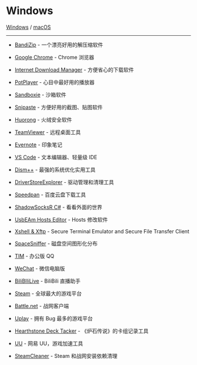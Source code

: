 # Windows

[Windows](#windows) / [macOS](https://github.com/aoitechs/my-app-list/tree/master/macos)

---

- [BandiZip](https://cn.bandisoft.com/bandizip/dl.php?web) - 一个漂亮好用的解压缩软件
- [Google Chrome](https://www.google.com/intl/zh-CN_ALL/chrome/) - Chrome 浏览器
- [Internet Download Manager](https://www.internetdownloadmanager.com/download.html) - 方便省心的下载软件
- [PotPlayer](https://potplayer.daum.net/) - 心目中最好用的播放器
- [Sandboxie](https://www.sandboxie.com/) - 沙箱软件
- [Snipaste](https://zh.snipaste.com/) - 方便好用的截图、贴图软件
- [Huorong](https://www.huorong.cn/) - 火绒安全软件
- [TeamViewer](https://www.teamviewer.com/zhcn/) - 远程桌面工具
- [Evernote](https://www.yinxiang.com/download/) - 印象笔记
- [VS Code](https://code.visualstudio.com/) - 文本编辑器、轻量级 IDE
- [Dism++](https://www.chuyu.me/zh-Hans/) - 最强的系统优化实用工具
- [DriverStoreExplorer](https://github.com/lostindark/DriverStoreExplorer/releases) - 驱动管理和清理工具
- [Speedpan](https://www.speedpan.com/) - 百度云盘下载工具
- [ShadowSocksR C#](https://github.com/shadowsocksrr/shadowsocksr-csharp/releases) - 看看外面的世界
- [UsbEAm Hosts Editor](https://www.dogfight360.com/blog/475/) - Hosts 修改软件
- [Xshell & Xftp](https://www.netsarang.com/download/main.html) - Secure Terminal Emulator and  Secure File Transfer Client
- [SpaceSniffer](http://www.uderzo.it/main_products/space_sniffer/) - 磁盘空间图形化分布

- [TIM](https://tim.qq.com/) - 办公版 QQ
- [WeChat](https://weixin.qq.com/) - 微信电脑版
- [BiliBIliLive](https://live.bilibili.com/liveHime) - BiliBili 直播助手
- [Steam](https://store.steampowered.com/about/) - 全球最大的游戏平台
- [Battle.net](https://cn.blizzard.com/zh-cn/apps/battle.net/desktop) - 战网客户端
- [Uplay](https://uplay.ubi.com/) - 拥有 Bug 最多的游戏平台
- [Hearthstone Deck Tacker](https://hsdecktracker.net/download/) - 《炉石传说》的卡组记录工具
- [UU](https://uu.163.com/) - 网易 UU，游戏加速工具
- [SteamCleaner](https://github.com/Codeusa/SteamCleaner/releases) - Steam 和战网安装依赖清理
